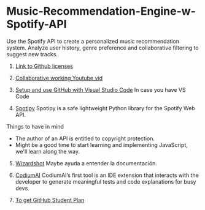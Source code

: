 # Music-Recommendation-Engine-w-Spotify-API
Use the Spotify API to create a personalized music recommendation system. Analyze user history, genre preference and collaborative filtering to suggest new tracks.

1) [Link to Github licenses](https://choosealicense.com/licenses/)

2) [Collaborative working Youtube vid](https://www.youtube.com/watch?v=k5D37W6h56o)

3) [Setup and use GitHub with Visual Studio Code](https://www.youtube.com/watch?v=mR9jhYD3bnI)
In case you have VS Code

5) [Spotipy](https://spotipy.readthedocs.io/en/2.22.1/)
Spotipy is a safe lightweight Python library for the Spotify Web API.


Things to have in mind
- The author of an API is entitled to copyright protection.
- Might be a good time to start learning and implementing JavaScript, we'll learn along the way.

5) [Wizardshot](https://www.wizardshot.com)
Maybe ayuda a entender la documentación.

6) [CodiumAI](https://www.codium.ai/about/)
CodiumAI’s first tool is an IDE extension that interacts with the developer to generate meaningful tests and code explanations for busy devs.

7) [To get GitHub Student Plan](https://education.github.com/discount_requests/application?type=student)

